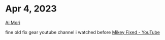 # Apr 4, 2023

[Ai Mori](Ai%20Mori.md)

fine old fix gear youtube channel i watched before [Mikey Fixed - YouTube](https://www.youtube.com/@mikey_fixed)

